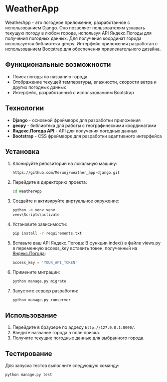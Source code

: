 # WeatherApp

WeatherApp - это погодное приложение, разработанное с использованием Django. Оно позволяет пользователям узнавать текущую погоду в любом городе, используя API Яндекс.Погоды для получения погодных данных. Для получения координат города используется библиотека geopy. Интерфейс приложения разработан с использованием Bootstrap для обеспечения привлекательного дизайна.

## Функциональные возможности

- Поиск погоды по названию города
- Отображение текущей температуры, влажности, скорости ветра и других погодных данных
- Интерфейс, разработанный с использованием Bootstrap

## Технологии

- **Django** - основной фреймворк для разработки приложения
- **geopy** - библиотека для работы с географическими координатами
- **Яндекс.Погода API** - API для получения погодных данных
- **Bootstrap** - CSS фреймворк для разработки адаптивного интерфейса

## Установка

1. Клонируйте репозиторий на локальную машину:
    ```cmd
    https://github.com/Merunj/weather_app-django.git
    ```
2. Перейдите в директорию проекта:
    ```cmd
    cd WeatherApp
    ```
3. Создайте и активируйте виртуальное окружение:
    ```cmd
    python -m venv venv
    venv\Scripts\activate
    ```
4. Установите зависимости:
    ```cmd
    pip install -r requirements.txt
    ```
5. Вставьте ваш API Яндекс.Погода:
    В функции index() в файле views.py в переменную access_key вставить токен, полученный на [Яндекс.Погода](https://yandex.ru/dev/weather/):
    ```python
    access_key = 'YOUR_API_TOKEN'
    ```
6. Примените миграции:
    ```cmd
    python manage.py migrate
    ```
7. Запустите сервер разработки:
    ```cmd
    python manage.py runserver
    ```

## Использование

1. Перейдите в браузере по адресу `http://127.0.0.1:8000/`.
2. Введите название города в поле поиска.
3. Получите текущие погодные данные для выбранного города.

## Тестирование

Для запуска тестов выполните следующую команду:
```cmd
python manage.py test
